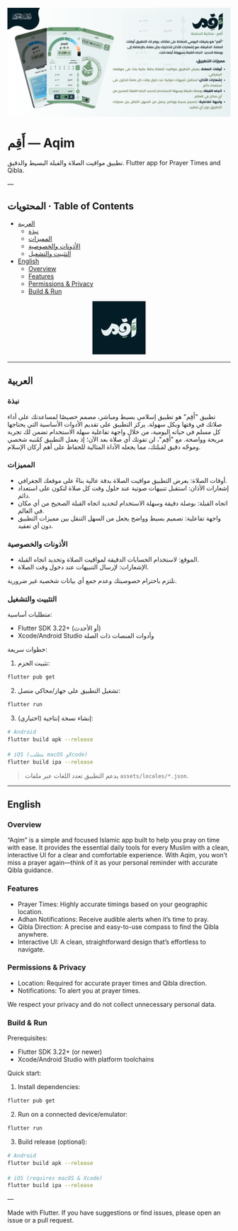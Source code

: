 <p align="center">
	<img src="assets/images/aqim_banner.png" alt="Aqim app banner" width="900" />
</p>

# أَقِم — Aqim

تطبيق مواقيت الصلاة والقبلة البسيط والدقيق. Flutter app for Prayer Times and Qibla.

—

## المحتويات · Table of Contents

- [العربية](#العربية)
	- [نبذة](#نبذة)
	- [المميزات](#المميزات)
	- [الأذونات والخصوصية](#الأذونات-والخصوصية)
	- [التثبيت والتشغيل](#التثبيت-والتشغيل)
- [English](#english)
	- [Overview](#overview)
	- [Features](#features)
	- [Permissions & Privacy](#permissions--privacy)
	- [Build & Run](#build--run)

<p align="center">
	<img src="assets/images/aqim_icon.png" alt="Aqim icon" width="120" />
</p>

---

## العربية

### نبذة

تطبيق "أَقِم" هو تطبيق إسلامي بسيط ومباشر، مصمم خصيصًا لمساعدتك على أداء صلاتك في وقتها وبكل سهولة. يركز التطبيق على تقديم الأدوات الأساسية التي يحتاجها كل مسلم في حياته اليومية، من خلال واجهة تفاعلية سهلة الاستخدام تضمن لك تجربة مريحة وواضحة. مع "أَقِم"، لن تفوتك أي صلاة بعد الآن؛ إذ يعمل التطبيق كمُنبه شخصي وموجّه دقيق لقبلتك، مما يجعله الأداة المثالية للحفاظ على أهم أركان الإسلام.

### المميزات

- أوقات الصلاة: يعرض التطبيق مواقيت الصلاة بدقة عالية بناءً على موقعك الجغرافي.
- إشعارات الأذان: استقبل تنبيهات صوتية عند حلول وقت كل صلاة لتكون على استعداد دائم.
- اتجاه القبلة: بوصلة دقيقة وسهلة الاستخدام لتحديد اتجاه القبلة الصحيح من أي مكان في العالم.
- واجهة تفاعلية: تصميم بسيط وواضح يجعل من السهل التنقل بين مميزات التطبيق دون أي تعقيد.

### الأذونات والخصوصية

- الموقع: لاستخدام الحسابات الدقيقة لمواقيت الصلاة وتحديد اتجاه القبلة.
- الإشعارات: لإرسال التنبيهات عند دخول وقت الصلاة.

نلتزم باحترام خصوصيتك وعدم جمع أي بيانات شخصية غير ضرورية.

### التثبيت والتشغيل

متطلبات أساسية:

- Flutter SDK 3.22+ (أو الأحدث)
- Xcode/Android Studio وأدوات المنصات ذات الصلة

خطوات سريعة:

1) تثبيت الحزم:

```bash
flutter pub get
```

2) تشغيل التطبيق على جهاز/محاكي متصل:

```bash
flutter run
```

3) إنشاء نسخة إنتاجية (اختياري):

```bash
# Android
flutter build apk --release

# iOS (يتطلب macOS وXcode)
flutter build ipa --release
```

> يدعم التطبيق تعدد اللغات عبر ملفات `assets/locales/*.json`.

---

## English

### Overview

“Aqim” is a simple and focused Islamic app built to help you pray on time with ease. It provides the essential daily tools for every Muslim with a clean, interactive UI for a clear and comfortable experience. With Aqim, you won’t miss a prayer again—think of it as your personal reminder with accurate Qibla guidance.

### Features

- Prayer Times: Highly accurate timings based on your geographic location.
- Adhan Notifications: Receive audible alerts when it’s time to pray.
- Qibla Direction: A precise and easy-to-use compass to find the Qibla anywhere.
- Interactive UI: A clean, straightforward design that’s effortless to navigate.

### Permissions & Privacy

- Location: Required for accurate prayer times and Qibla direction.
- Notifications: To alert you at prayer times.

We respect your privacy and do not collect unnecessary personal data.

### Build & Run

Prerequisites:

- Flutter SDK 3.22+ (or newer)
- Xcode/Android Studio with platform toolchains

Quick start:

1) Install dependencies:

```bash
flutter pub get
```

2) Run on a connected device/emulator:

```bash
flutter run
```

3) Build release (optional):

```bash
# Android
flutter build apk --release

# iOS (requires macOS & Xcode)
flutter build ipa --release
```

—

Made with Flutter. If you have suggestions or find issues, please open an issue or a pull request.
